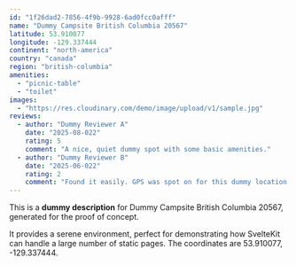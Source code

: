 ```yaml
---
id: "1f26dad2-7856-4f9b-9928-6ad0fcc0afff"
name: "Dummy Campsite British Columbia 20567"
latitude: 53.910077
longitude: -129.337444
continent: "north-america"
country: "canada"
region: "british-columbia"
amenities:
  - "picnic-table"
  - "toilet"
images:
  - "https://res.cloudinary.com/demo/image/upload/v1/sample.jpg"
reviews:
  - author: "Dummy Reviewer A"
    date: "2025-08-022"
    rating: 5
    comment: "A nice, quiet dummy spot with some basic amenities."
  - author: "Dummy Reviewer B"
    date: "2025-06-022"
    rating: 2
    comment: "Found it easily. GPS was spot on for this dummy location."
---
```


This is a **dummy description** for Dummy Campsite British Columbia 20567, generated for the proof of concept.

It provides a serene environment, perfect for demonstrating how SvelteKit can handle a large number of static pages. The coordinates are 53.910077, -129.337444.
